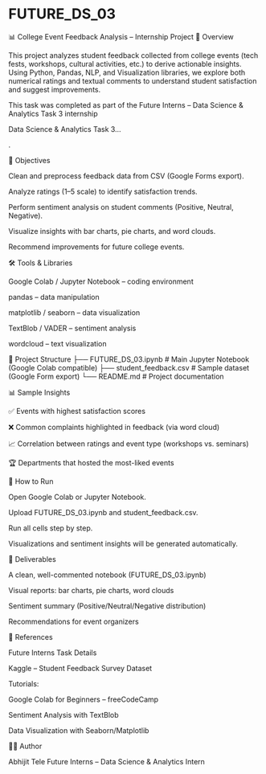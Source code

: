 # FUTURE_DS_03

📊 College Event Feedback Analysis – Internship Project
📌 Overview

This project analyzes student feedback collected from college events (tech fests, workshops, cultural activities, etc.) to derive actionable insights. Using Python, Pandas, NLP, and Visualization libraries, we explore both numerical ratings and textual comments to understand student satisfaction and suggest improvements.

This task was completed as part of the Future Interns – Data Science & Analytics Task 3 internship

Data Science & Analytics Task 3…

.

🎯 Objectives

Clean and preprocess feedback data from CSV (Google Forms export).

Analyze ratings (1–5 scale) to identify satisfaction trends.

Perform sentiment analysis on student comments (Positive, Neutral, Negative).

Visualize insights with bar charts, pie charts, and word clouds.

Recommend improvements for future college events.

🛠️ Tools & Libraries

Google Colab / Jupyter Notebook – coding environment

pandas – data manipulation

matplotlib / seaborn – data visualization

TextBlob / VADER – sentiment analysis

wordcloud – text visualization

📂 Project Structure
├── FUTURE_DS_03.ipynb        # Main Jupyter Notebook (Google Colab compatible)
├── student_feedback.csv      # Sample dataset (Google Form export)
└── README.md                 # Project documentation

📊 Sample Insights

✅ Events with highest satisfaction scores

❌ Common complaints highlighted in feedback (via word cloud)

📈 Correlation between ratings and event type (workshops vs. seminars)

🏆 Departments that hosted the most-liked events

🚀 How to Run

Open Google Colab or Jupyter Notebook.

Upload FUTURE_DS_03.ipynb and student_feedback.csv.

Run all cells step by step.

Visualizations and sentiment insights will be generated automatically.

📑 Deliverables

A clean, well-commented notebook (FUTURE_DS_03.ipynb)

Visual reports: bar charts, pie charts, word clouds

Sentiment summary (Positive/Neutral/Negative distribution)

Recommendations for event organizers

📌 References

Future Interns Task Details

Kaggle – Student Feedback Survey Dataset

Tutorials:

Google Colab for Beginners – freeCodeCamp

Sentiment Analysis with TextBlob

Data Visualization with Seaborn/Matplotlib

👩‍💻 Author

Abhijit Tele
Future Interns – Data Science & Analytics Intern
